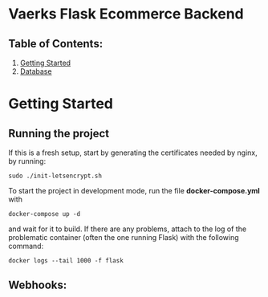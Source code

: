 # Vaerks Flask Ecommerce Backend

## Table of Contents:

1. [Getting Started](#getting-started)
2. [Database](docs/DATABASE.md)

# Getting Started

## Running the project

If this is a fresh setup, start by generating the certificates needed by nginx, by running:

```
sudo ./init-letsencrypt.sh
```

To start the project in development mode, run the file **docker-compose.yml** with

```
docker-compose up -d
```

and wait for it to build. If there are any problems, attach to the log of the problematic container (often the one running Flask) with the following command:

```
docker logs --tail 1000 -f flask
```

## Webhooks:
